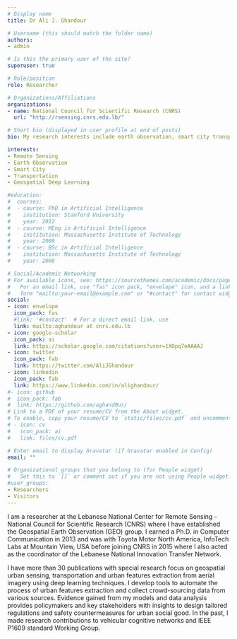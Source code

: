 ```yaml
---
# Display name
title: Dr Ali J. Ghandour

# Username (this should match the folder name)
authors:
- admin

# Is this the primary user of the site?
superuser: true

# Role/position
role: Researcher

# Organizations/Affiliations
organizations:
- name: National Council for Scientific Research (CNRS)
  url: "http://rsensing.cnrs.edu.lb/"

# Short bio (displayed in user profile at end of posts)
bio: My research interests include earth observation, smart city transportation, urban features detection from high resolution aerial imagery and geospatial deep learning.

interests:
- Remote Sensing
- Earth Observation
- Smart City
- Transportation
- Geospatial Deep Learning

#education:
#  courses:
#  - course: PhD in Artificial Intelligence
#    institution: Stanford University
#    year: 2012
#  - course: MEng in Artificial Intelligence
#    institution: Massachusetts Institute of Technology
#    year: 2009
#  - course: BSc in Artificial Intelligence
#    institution: Massachusetts Institute of Technology
#    year: 2008

# Social/Academic Networking
# For available icons, see: https://sourcethemes.com/academic/docs/page-builder/#icons
#   For an email link, use "fas" icon pack, "envelope" icon, and a link in the
#   form "mailto:your-email@example.com" or "#contact" for contact widget.
social:
- icon: envelope
  icon_pack: fas
  #link: '#contact'  # For a direct email link, use
  link: mailto:aghandour at cnrs.edu.lb
- icon: google-scholar
  icon_pack: ai
  link: https://scholar.google.com/citations?user=1XOpq7oAAAAJ
- icon: twitter
  icon_pack: fab
  link: https://twitter.com/AliJGhandour
- icon: linkedin
  icon_pack: fab
  link: https://www.linkedin.com/in/alighandour/
#- icon: github
#  icon_pack: fab
#  link: https://github.com/aghand0ur/
# Link to a PDF of your resume/CV from the About widget.
# To enable, copy your resume/CV to `static/files/cv.pdf` and uncomment the lines below.
# - icon: cv
#   icon_pack: ai
#   link: files/cv.pdf

# Enter email to display Gravatar (if Gravatar enabled in Config)
email: ""

# Organizational groups that you belong to (for People widget)
#   Set this to `[]` or comment out if you are not using People widget.
#user_groups:
- Researchers
- Visitors
---
```


I am a researcher at the Lebanese National Center for Remote Sensing - National Council for Scientific Research (CNRS) where I have established the Geospatial Earth Observation (GEO) group. I earned a Ph.D. in Computer Communication in 2013 and was with Toyota Motor North America, InfoTech Labs at Mountain View, USA before joining CNRS in 2015 where I also acted as the coordinator of the Lebanese National Innovation Transfer Network.

I have more than 30 publications with special research focus on geospatial urban sensing, transportation and urban features extraction from aerial imagery using deep learning techniques. I develop tools to automate the process of urban features extraction and collect crowd-sourcing data from various sources. Evidence gained from my models and data analysis provides policymakers and key stakeholders with insights to design tailored regulations and safety countermeasures for urban social good. In the past, I made research contributions to vehicular cognitive networks and IEEE P1609 standard Working Group.
